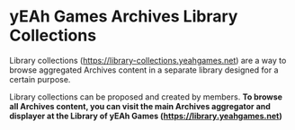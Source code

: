 # yEAh Games Archives Library Collections

Library collections (https://library-collections.yeahgames.net) are a way to browse aggregated Archives content in a separate library designed for a certain purpose. 

Library collections can be proposed and created by members. 
**To browse all Archives content, you can visit the main Archives aggregator and displayer at the Library of yEAh Games (https://library.yeahgames.net)**
